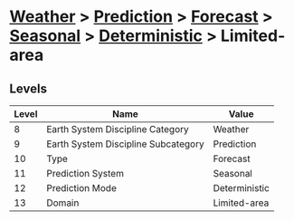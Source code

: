 # [Weather](../../../../..) > [Prediction](../../../..) > [Forecast](../../..) > [Seasonal](../..) > [Deterministic](..) > Limited-area

## Levels

| Level | Name | Value |
|-----|-----|-----|
| 8 | Earth System Discipline Category | Weather |
| 9 | Earth System Discipline Subcategory | Prediction |
| 10 | Type | Forecast |
| 11 | Prediction System | Seasonal |
| 12 | Prediction Mode | Deterministic |
| 13 | Domain | Limited-area |
